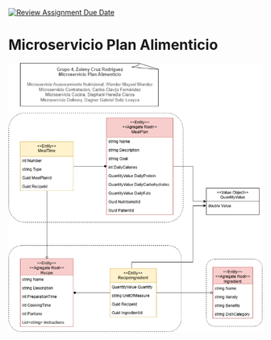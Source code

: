 [![Review Assignment Due Date](https://classroom.github.com/assets/deadline-readme-button-22041afd0340ce965d47ae6ef1cefeee28c7c493a6346c4f15d667ab976d596c.svg)](https://classroom.github.com/a/vDzQJJof)

# Microservicio Plan Alimenticio

![Microservicio Plan Alimenticio](./M2-task2-Diagram.png)
